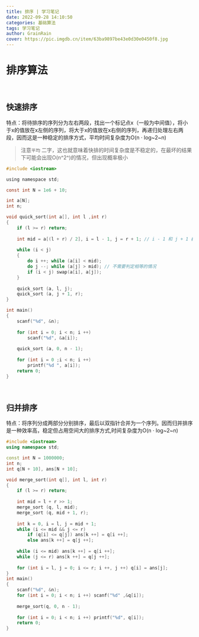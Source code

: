 ```yaml
---
title: 排序 | 学习笔记
date: 2022-09-28 14:10:50
categories: 基础算法
tags: 学习笔记
author: GrainRain
cover: https://pic.imgdb.cn/item/63ba9897be43e0d30e0450f8.jpg
---
```


# 排序算法
<br>

## 快速排序
特点：将待排序的序列分为左右两段，找出一个标记点x（一般为中间值），将小于x的值放在x左侧的序列，将大于x的值放在x右侧的序列，再递归处理左右两段，因而这是一种稳定的排序方式，平均时间复杂度为O(n · log~2~n)
>注意`平均` 二字，这也就意味着快排的时间复杂度是不稳定的，在最坏的结果下可能会出现O(n^2^)的情况，但出现概率极小
```c ++
#include <iostream>

using namespace std;

const int N = 1e6 + 10;

int a[N];
int n;

void quick_sort(int a[], int l ,int r)
{
	if (l >= r) return;
	
	int mid = a[(l + r) / 2], i = l - 1, j = r + 1; // i - 1 和 j + 1 都是为了处理边界问题
	
	while (i < j)
	{
		do i ++; while (a[i] < mid);
		do j --; while (a[j] > mid); // 不需要判定相等的情况
		if (i < j) swap(a[i], a[j]);
	}
	
	quick_sort (a, l, j);
	quick_sort (a, j + 1, r);
}

int main()
{
	scanf("%d", &n);
	
	for (int i = 0; i < n; i ++)
		scanf("%d", &a[i]);
	
	quick_sort (a, 0, n - 1);
	
	for (int i = 0 ;i < n; i ++)
		printf("%d ", a[i]);
	return 0;
}
```
<br>

## 归并排序
特点：将序列分成两部分分别排序，最后以双指针合并为一个序列。因而归并排序是一种效率高，稳定但占用空间大的排序方式,时间复杂度为O(n · log~2~n)
```cpp
#include <iostream>
using namespace std;

const int N = 1000000;
int n;
int q[N + 10], ans[N + 10];

void merge_sort(int q[], int l, int r)
{
	if (l >= r) return;
	
	int mid = l + r >> 1;
	merge_sort (q, l, mid);
	merge_sort (q, mid + 1, r);
	
	int k = 0, i = l, j = mid + 1;
	while (i <= mid && j <= r)
		if (q[i] <= q[j]) ans[k ++] = q[i ++];
		else ans[k ++] = q[j ++];
		
	while (i <= mid) ans[k ++] = q[i ++];
	while (j <= r) ans[k ++] = q[j ++];
	
	for (int i = l, j = 0; i <= r; i ++, j ++) q[i] = ans[j];
}
int main()
{
	scanf("%d", &n);
	for (int i = 0; i < n; i ++) scanf("%d" ,&q[i]);
	
	merge_sort(q, 0, n - 1);
	
	for (int i = 0; i < n; i ++) printf("%d", q[i]);
	return 0;
}
```